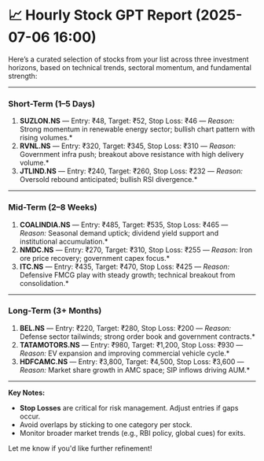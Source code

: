 # 📈 Hourly Stock GPT Report (2025-07-06 16:00)

Here’s a curated selection of stocks from your list across three investment horizons, based on technical trends, sectoral momentum, and fundamental strength:

---

### **Short-Term (1–5 Days)**  
1. **SUZLON.NS** — Entry: ₹48, Target: ₹52, Stop Loss: ₹46 — *Reason:* Strong momentum in renewable energy sector; bullish chart pattern with rising volumes.*  
2. **RVNL.NS** — Entry: ₹320, Target: ₹345, Stop Loss: ₹310 — *Reason:* Government infra push; breakout above resistance with high delivery volume.*  
3. **JTLIND.NS** — Entry: ₹240, Target: ₹260, Stop Loss: ₹232 — *Reason:* Oversold rebound anticipated; bullish RSI divergence.*  

---

### **Mid-Term (2–8 Weeks)**  
1. **COALINDIA.NS** — Entry: ₹485, Target: ₹535, Stop Loss: ₹465 — *Reason:* Seasonal demand uptick; dividend yield support and institutional accumulation.*  
2. **NMDC.NS** — Entry: ₹270, Target: ₹310, Stop Loss: ₹255 — *Reason:* Iron ore price recovery; government capex focus.*  
3. **ITC.NS** — Entry: ₹435, Target: ₹470, Stop Loss: ₹425 — *Reason:* Defensive FMCG play with steady growth; technical breakout from consolidation.*  

---

### **Long-Term (3+ Months)**  
1. **BEL.NS** — Entry: ₹220, Target: ₹280, Stop Loss: ₹200 — *Reason:* Defense sector tailwinds; strong order book and government contracts.*  
2. **TATAMOTORS.NS** — Entry: ₹980, Target: ₹1,200, Stop Loss: ₹930 — *Reason:* EV expansion and improving commercial vehicle cycle.*  
3. **HDFCAMC.NS** — Entry: ₹3,800, Target: ₹4,500, Stop Loss: ₹3,600 — *Reason:* Market share growth in AMC space; SIP inflows driving AUM.*  

---

**Key Notes:**  
- **Stop Losses** are critical for risk management. Adjust entries if gaps occur.  
- Avoid overlaps by sticking to one category per stock.  
- Monitor broader market trends (e.g., RBI policy, global cues) for exits.  

Let me know if you'd like further refinement!
